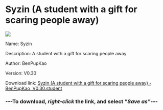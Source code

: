 # Syzin (A student with a gift for scaring people away)

<img src = "https://raw.githubusercontent.com/Arbiter1223/Daigaku-Gurashi-Custom-Students/master/Students/Files/Syzin%20(A%20student%20with%20a%20gift%20for%20scaring%20people%20away).png">

Name: Syzin

Description: A student with a gift for scaring people away

Author: BenPupKao

Version: V0.30

Download link: <a href="https://raw.githubusercontent.com/Arbiter1223/Daigaku-Gurashi-Custom-Students/master/Students/Files/Syzin%20(A%20student%20with%20a%20gift%20for%20scaring%20people%20away)%20-%20BenPupKao%2C%20V0.30.student">Syzin (A student with a gift for scaring people away) - BenPupKao, V0.30.student</a>

### ---**To download, _right-click_ the link, and select _"Save as"_**---
